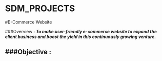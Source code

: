 # SDM_PROJECTS
#E-Commerce Website

###Overview :
***To make user-friendly e-commerce website to expand the client business and boost the yield in this continuously growing venture.***

###Objective :
-


